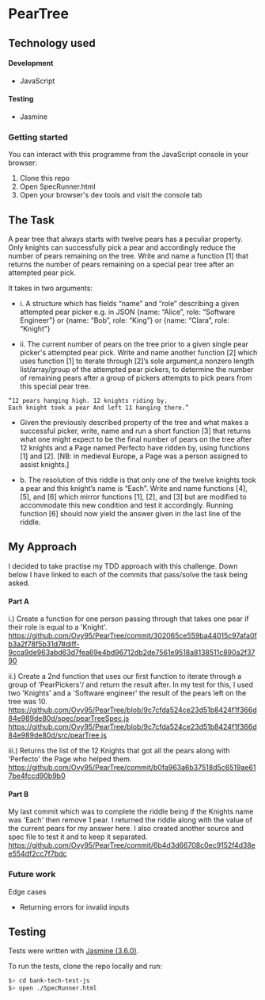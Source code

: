 # PearTree

## Technology used

#### Development
- JavaScript

#### Testing
- Jasmine

### Getting started

You can interact with this programme from the JavaScript console in your browser:

1. Clone this repo
2. Open SpecRunner.html
3. Open your browser's dev tools and visit the console tab

## The Task

A pear tree that always starts with twelve pears has a peculiar property. Only knights can successfully pick a pear and accordingly reduce the number of pears remaining on the tree.
Write and name a function [1] that returns the number of pears remaining on a special pear tree after an attempted pear pick. 

It takes in two arguments:

- i. A structure which has fields “name” and “role” describing a given attempted pear picker e.g. in JSON {name: “Alice”, role: “Software Engineer”} or {name: “Bob”, role: “King”} or {name: “Clara”, role: “Knight”}

- ii. The current number of pears on the tree prior to a given single pear picker's attempted pear pick.
Write and name another function [2] which uses function [1] to iterate through [2]’s sole argument,a nonzero length list/array/group of the attempted pear pickers, to determine the number of remaining pears after a group of pickers attempts to pick pears from this special pear tree.

``` This question is inspired by an old riddle that goes something like this:
“12 pears hanging high. 12 knights riding by.
Each knight took a pear And left 11 hanging there.”
```

- Given the previously described property of the tree and what makes a successful picker, write, name and run a short function [3] that returns what one might expect to be the final number of pears on the tree after 12 knights and a Page named Perfecto have ridden by, using functions [1] and [2]. [NB: in medieval Europe, a Page was a person assigned to assist knights.]

- b. The resolution of this riddle is that only one of the twelve knights took a pear and this knight’s name is “Each”.
Write and name functions [4], [5], and [6] which mirror functions [1], [2], and [3] but are modified to accommodate this new condition and test it accordingly. Running function [6] should now yield the answer given in the last line of the riddle.

## My Approach

I decided to take practise my TDD approach with this challenge. Down below I have linked to each of the commits that pass/solve the task being asked.  

#### Part A
i.) Create a function for one person passing through that takes one pear if their role is equal to a 'Knight'.
https://github.com/Ovy95/PearTree/commit/302065ce559ba44015c97afa0fb3a2f78f5b31d7#diff-9cca9de963abd63d7fea69e4bd96712db2de7561e9518a8138511c890a2f3790

ii.) Create a 2nd function that uses our first function to iterate through a group of 'PearPickers'/ and return the result after. In my test for this, I used two 'Knights' and a 'Software engineer' the result of the pears left on the tree was 10.
https://github.com/Ovy95/PearTree/blob/9c7cfda524ce23d51b8424f1f366d84e989de80d/spec/pearTreeSpec.js
https://github.com/Ovy95/PearTree/blob/9c7cfda524ce23d51b8424f1f366d84e989de80d/src/pearTree.js

iii.) Returns the list of the 12 Knights that got all the pears along with 'Perfecto' the Page who helped them.
https://github.com/Ovy95/PearTree/commit/b0fa963a6b37518d5c6519ae617be4fccd90b9b0

#### Part B

My last commit which was to complete the riddle being if the Knights name was 'Each' then remove 1 pear. I returned the riddle along with the value of the current pears for my answer here. I also created another source and spec file to test it and to keep it separated. 
https://github.com/Ovy95/PearTree/commit/6b4d3d66708c0ec9152f4d38ee554df2cc7f7bdc

### Future work

Edge cases
- Returning errors for invalid inputs


## Testing

Tests were written with [Jasmine (3.6.0)](https://github.com/jasmine/jasmine/releases).

To run the tests, clone the repo locally and run:

```bash
$> cd bank-tech-test-js
$> open ./SpecRunner.html
```
